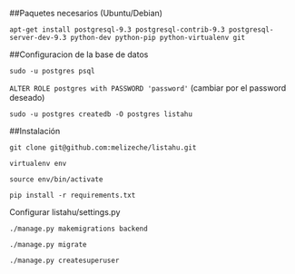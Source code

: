 ##Paquetes necesarios (Ubuntu/Debian)

`apt-get install postgresql-9.3 postgresql-contrib-9.3 postgresql-server-dev-9.3 python-dev python-pip python-virtualenv git`

##Configuracion de la base de datos

`sudo -u postgres psql`

`ALTER ROLE postgres with PASSWORD 'password'` (cambiar por el password deseado)

`sudo -u postgres createdb -O postgres listahu`

##Instalación

`git clone git@github.com:melizeche/listahu.git`

`virtualenv env`

`source env/bin/activate `

`pip install -r requirements.txt`

Configurar listahu/settings.py

`./manage.py makemigrations backend`

`./manage.py migrate`

`./manage.py createsuperuser`

